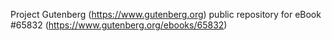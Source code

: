 Project Gutenberg (https://www.gutenberg.org) public repository for
eBook #65832 (https://www.gutenberg.org/ebooks/65832)

